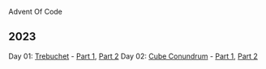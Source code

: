 Advent Of Code

## 2023

Day 01: [Trebuchet](https://adventofcode.com/2023/day/1) - [Part 1](./day_01/part-01.go), [Part 2](./day_01/part-02.go)
Day 02: [Cube Conundrum](https://adventofcode.com/2023/day/2) - [Part 1](./day_02/part-01.go), [Part 2](./day_02/part-02.go)
